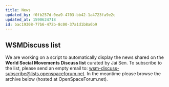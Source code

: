 ```yaml
---
title: News
updated_by: f0fb257d-0ea9-4703-bb42-1a4723fa9e2c
updated_at: 1590624718
id: bac19308-77b6-472b-8c00-37a1d1b8a6b9
---
```

## WSMDiscuss list

We are working on a script to automatically display the news shared on the **World Social Movements Discuss list** curated by Jai Sen. To subscribe to the list, please send an empty email to: <wsm-discuss-subscribe@lists.openspaceforum.net>. In the meantime please browse the archive below (hosted at OpenSpaceForum.net).